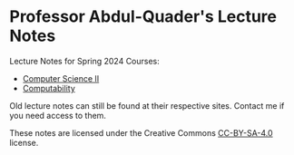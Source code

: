 # Professor Abdul-Quader's Lecture Notes

Lecture Notes for Spring 2024 Courses:

* [Computer Science II](cs2-s24)
* [Computability](computability-s24)

Old lecture notes can still be found at their respective sites. Contact me if you need access to them.

These notes are licensed under the Creative Commons [CC-BY-SA-4.0](https://creativecommons.org/licenses/by-sa/4.0/legalcode) license.
